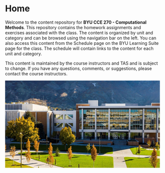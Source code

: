 # Home

Welcome to the content repository for **BYU CCE 270 - Computational Methods**. This repository contains the homework 
assignments and exercises associated with the class. The content is organized by unit and category and can be 
browsed using the navigation bar on the left. You can also access this content from the Schedule page on the BYU 
Learning Suite page for the class. The schedule will contain links to the content for each unit and category.

This content is maintained by the course instructors and TAS and is subject to change. If you have any questions, 
comments, or suggestions, please contact the course instructors.

![eng_bldg.jpg](images/eng_bldg.jpg)